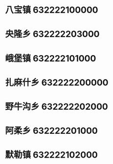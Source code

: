 # 八宝镇 632222100000
# 央隆乡 632222203000
# 峨堡镇 632222101000
# 扎麻什乡 632222200000
# 野牛沟乡 632222202000
# 阿柔乡 632222201000
# 默勒镇 632222102000
